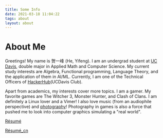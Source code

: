 ```yaml
---
title: Some Info
date: 2021-03-18 11:04:22
tags: about
layout: about
---
```


# About Me

Greetings! My name is 贺一峰 (He, Yifeng).
I am an undergrad student at [UC Davis](https://www.ucdavis.edu),
double major in Applied Math and Computer Science.
My current study interests are Algebra, Functional programming, Language Theory, and the application of them in AI/ML.
Currently, I am one of the Technical Officers of [HackerHub](https://aggielife.ucdavis.edu/organization/hackerhub)(UCDavis Club).

Apart from academics, my interests cover more topics.
I am a gamer. My favorite games are The Witcher 3, Monster Hunter, and Clash of Clans.
I am definitely a Linux lover and a Vimer!
I also love music (from an audiophile perspective) and [photography](https://www.instagram.com/ethan0he1/)!
Photography in games is also a force that pushed me to look into computer graphics simulating a "real world".

[Résumé](./resume.pdf)

[Résumé_cn](./resume_cn.pdf)

